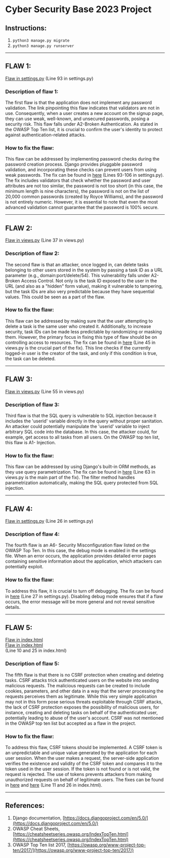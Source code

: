 # Cyber Security Base 2023 Project

## Instructions:
1. `python3 manage.py migrate`
2. `python3 manage.py runserver`

---

## FLAW 1:
[Flaw in settings.py](https://github.com/sannituomisto/csb-project1/blob/master/csb_project1/settings.py#L93) (Line 93 in settings.py)

### Description of flaw 1:
The first flaw is that the application does not implement any password validation. The link pinpointing this flaw indicates that validators are not in use. Consequently, when a user creates a new account on the signup page, they can use weak, well-known, and unsecured passwords, posing a security risk. This flaw falls under A2-Broken Authentication. As stated in the OWASP Top Ten list, it is crucial to confirm the user's identity to protect against authentication-related attacks.

### How to fix the flaw:
This flaw can be addressed by implementing password checks during the password creation process. Django provides pluggable password validation, and incorporating these checks can prevent users from using weak passwords. The fix can be found in [here](https://github.com/sannituomisto/csb-project1/blob/master/csb_project1/settings.py#L93) (Lines 93-106 in settings.py). The fix includes validators that check whether the password and user attributes are not too similar, the password is not too short (in this case, the minimum length is nine characters), the password is not on the list of 20,000 common passwords (created by Royce Williams), and the password is not entirely numeric. However, it is essential to note that even the most advanced validation cannot guarantee that the password is 100% secure.

---

## FLAW 2:
[Flaw in views.py](https://github.com/sannituomisto/csb-project1/blob/master/app/views.py#L37) (Line 37 in views.py)      

### Description of flaw 2:
The second flaw is that an attacker, once logged in, can delete tasks belonging to other users stored in the system by passing a task ID as a URL parameter (e.g., domain:port/delete/54). This vulnerability falls under A2-Broken Access Control. Not only is the task ID exposed to the user in the URL (and also as a "hidden" form value), making it vulnerable to tampering, but the task IDs are also very predictable because they have sequential values. This could be seen as a part of the flaw.

### How to fix the flaw:
This flaw can be addressed by making sure that the user attempting to delete a task is the same user who created it. Additionally, to increase security, task IDs can be made less predictable by randomizing or masking them. However, the primary focus in fixing this type of flaw should be on controlling access to resources. The fix can be found in [here](https://github.com/sannituomisto/csb-project1/blob/master/app/views.py#L45) (Line 45 in views.py is the crucial part of the fix). This line checks if the currently logged-in user is the creator of the task, and only if this condition is true, the task can be deleted.

---

## FLAW 3:
[Flaw in views.py](https://github.com/sannituomisto/csb-project1/blob/master/app/views.py#L55) (Line 55 in views.py)

### Description of flaw 3:
Third flaw is that the SQL query is vulnerable to SQL injection because it includes the 'userid' variable directly in the query without proper sanitation. An attacker could potentially manipulate the 'userid' variable to inject arbitrary SQL code into the database. In this case, the attacker could, for example, get access to all tasks from all users. On the OWASP top ten list, this flaw is A1- Injection.

### How to fix the flaw:
This flaw can be addressed by using Django's built-in ORM methods, as they use query parametrization. The fix can be found in [here](https://github.com/sannituomisto/csb-project1/blob/master/app/views.py#L63) (Line 63 in views.py is the main part of the fix). The filter method handles parametrization automatically, making the SQL query protected from SQL injection.

---

## FLAW 4:
[Flaw in settings.py](https://github.com/sannituomisto/csb-project1/blob/master/csb_project1/settings.py#L26) (Line 26 in settings.py)

### Description of flaw 4:
The fourth flaw is an A6- Security Misconfiguration flaw listed on the OWASP Top Ten. In this case, the debug mode is enabled in the settings file. When an error occurs, the application provides detailed error pages containing sensitive information about the application, which attackers can potentially exploit.

### How to fix the flaw:
To address this flaw, it is crucial to turn off debugging. The fix can be found in [here](https://github.com/sannituomisto/csb-project1/blob/master/csb_project1/settings.py#L27) (Line 27 in settings.py). Disabling debug mode ensures that if a flaw occurs, the error message will be more general and not reveal sensitive details.

---

## FLAW 5:
[Flaw in index.html](https://github.com/sannituomisto/csb-project1/blob/master/app/templates/index.html#L10)  
[Flaw in index.html](https://github.com/sannituomisto/csb-project1/blob/master/app/templates/index.html#L25)  
(Line 10 and 25 in index.html)

### Description of flaw 5:
The fifth flaw is that there is no CSRF protection when creating and deleting tasks. CSRF attacks trick authenticated users on the website into sending malicious requests. The malicious requests can be created to include cookies, parameters, and other data in a way that the server processing the requests perceives them as legitimate. While this very simple application may not in this form pose serious threats exploitable through CSRF attacks, the lack of CSRF protection exposes the possibility of malicious users, for instance, creating and deleting tasks on behalf of the authenticated user, potentially leading to abuse of the user's account. CSRF was not mentioned in the OWASP top ten list but accepted as a flaw in the project.

### How to fix the flaw:
To address this flaw, CSRF tokens should be implemented. A CSRF token is an unpredictable and unique value generated by the application for each user session. When the user makes a request, the server-side application verifies the existence and validity of the CSRF token and compares it to the token used in the user session. If the token is not found or is not valid, the request is rejected. The use of tokens prevents attackers from making unauthorized requests on behalf of legitimate users. The fixes can be found in [here](https://github.com/sannituomisto/csb-project1/blob/master/app/templates/index.html#L11) and [here](https://github.com/sannituomisto/csb-project1/blob/master/app/templates/index.html#L26) (Line 11 and 26 in index.html).

---

## References:
1. Django documentation, [https://docs.djangoproject.com/en/5.0/](https://docs.djangoproject.com/en/5.0/)
2. OWASP Cheat Sheets, [https://cheatsheetseries.owasp.org/IndexTopTen.html](https://cheatsheetseries.owasp.org/IndexTopTen.html)
3. OWASP Top Ten list 2017, [https://owasp.org/www-project-top-ten/2017/](https://owasp.org/www-project-top-ten/2017/)

